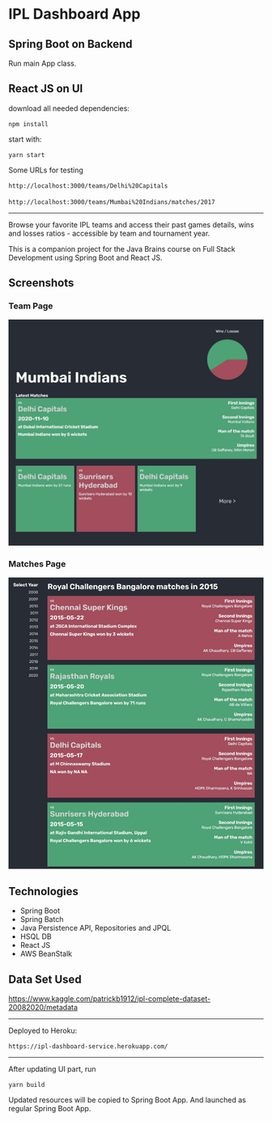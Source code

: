 # IPL Dashboard App
## Spring Boot on Backend

Run main App class.

## React JS on UI

download all needed dependencies:

    npm install

start with:

    yarn start

Some URLs for testing

    http://localhost:3000/teams/Delhi%20Capitals

    http://localhost:3000/teams/Mumbai%20Indians/matches/2017

---
Browse your favorite IPL teams and access their past games details, wins and losses ratios - accessible by team and tournament year.

This is a companion project for the Java Brains course on Full Stack Development using Spring Boot and React JS.

## Screenshots

### Team Page

![Team Page Page](/README/team-page.jpg)

### Matches Page

![Matches Page](/README/matches-page.jpg)

## Technologies

* Spring Boot
* Spring Batch
* Java Persistence API, Repositories and JPQL
* HSQL DB
* React JS
* AWS BeanStalk

## Data Set Used
https://www.kaggle.com/patrickb1912/ipl-complete-dataset-20082020/metadata

---

Deployed to Heroku:

    https://ipl-dashboard-service.herokuapp.com/

---
After updating UI part, run 

    yarn build 

Updated resources will be copied to Spring Boot App. And launched as regular Spring Boot App. 

